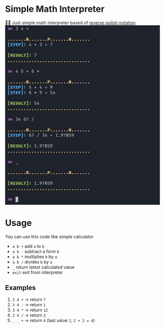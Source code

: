 # Simple Math Interpreter
🧮📐 Just simple math interpreter based of [reverse polish notation](https://en.wikipedia.org/wiki/Reverse_Polish_notation)
![Interpreter screenshot](./pics/pic1.png)

# Usage
You can use this code like simple calculator

- `a b +` add `a` to `b`
- `a b -` subtract a form `b`
- `a b *` multiplies `b` by `a`
- `a b /` divides `b` by `a`
- `_` return latest calculated value
- `exit` exit from interpreter

## Examples
1. `3 4 +` -> return `7`
2. `3 4 -` -> return `1`
3. `3 4 *` -> return `12`
4. `2 4 /` -> return `2`  
5. `_ _ +` -> return `4` (last value `2`, `2 + 2 = 4`)
